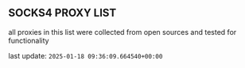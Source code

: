 ## SOCKS4 PROXY LIST

all proxies in this list were collected from open sources and tested for functionality

last update: `2025-01-18 09:36:09.664540+00:00`